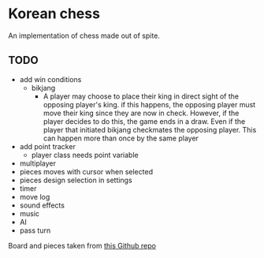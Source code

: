 # Korean chess

An implementation of chess made out of spite.

## TODO

- add win conditions
    - bikjang
        - A player may choose to place their king in direct sight of the opposing player's king.
        if this happens, the opposing player must move their king since they are now in check.
        However, if the player decides to do this, the game ends in a draw. Even if the player
        that initiated bikjang checkmates the opposing player. This can happen more than once
        by the same player
- add point tracker
    - player class needs point variable
- multiplayer
- pieces moves with cursor when selected
- pieces design selection in settings
- timer
- move log
- sound effects
- music
- AI
- pass turn


Board and pieces taken from [this Github repo](https://github.com/Kadagaden/chess-pieces)
